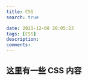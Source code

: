 ```yaml
---
title: CSS
search: true

date: 2021-12-08 20:05:23
tags: [CSS]
description:
comments:
---
```


## 这里有一些 CSS 内容

